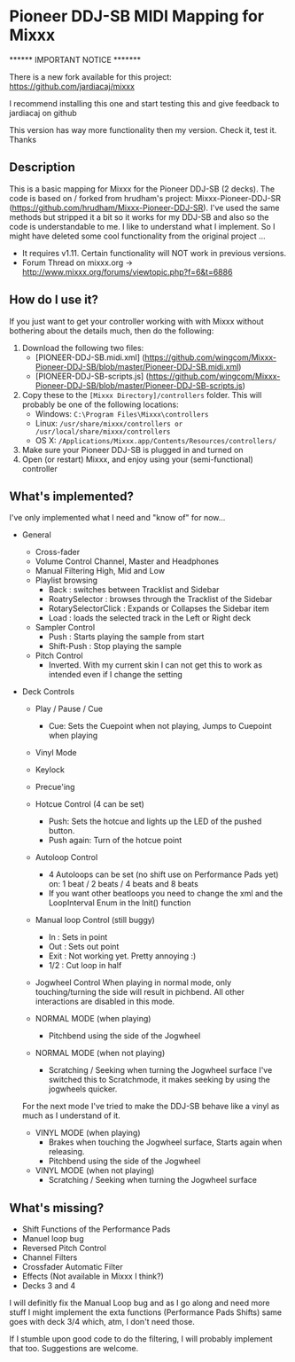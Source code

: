# Pioneer DDJ-SB MIDI Mapping for Mixxx

****** IMPORTANT NOTICE *******

There is a new fork available for this project: https://github.com/jardiacaj/mixxx

I recommend installing this one and start testing this and give feedback to jardiacaj on github

This version has way more functionality then my version. Check it, test it. Thanks

## Description 

This is a basic mapping for Mixxx for the Pioneer DDJ-SB (2 decks). The code is based on / forked from hrudham's project: Mixxx-Pioneer-DDJ-SR (https://github.com/hrudham/Mixxx-Pioneer-DDJ-SR). I've used the same methods but stripped it a bit so it works for my DDJ-SB and also so the code is understandable to me. I like to understand what I implement. So I might have deleted some cool functionality from the original project ...

* It requires v1.11. Certain functionality will NOT work in previous versions.
* Forum Thread on mixxx.org -> http://www.mixxx.org/forums/viewtopic.php?f=6&t=6886

## How do I use it?

If you just want to get your controller working with with Mixxx without bothering about the details much, then do the following:

1. Download the following two files:
    - [PIONEER-DDJ-SB.midi.xml] (https://github.com/wingcom/Mixxx-Pioneer-DDJ-SB/blob/master/Pioneer-DDJ-SB.midi.xml)
    - [PIONEER-DDJ-SB-scripts.js] (https://github.com/wingcom/Mixxx-Pioneer-DDJ-SB/blob/master/Pioneer-DDJ-SB-scripts.js)
2. Copy these to the `[Mixxx Directory]/controllers` folder. This will probably be one of the following locations:
    - Windows: `C:\Program Files\Mixxx\controllers`
    - Linux: `/usr/share/mixxx/controllers or /usr/local/share/mixxx/controllers`
    - OS X: `/Applications/Mixxx.app/Contents/Resources/controllers/`
3. Make sure your Pioneer DDJ-SB is plugged in and turned on
4. Open (or restart) Mixxx, and enjoy using your (semi-functional) controller

## What's implemented?

I've only implemented what I need and "know of" for now...

- General
    - Cross-fader
    - Volume Control
	Channel, Master and Headphones
    - Manual Filtering
	High, Mid and Low
    - Playlist browsing
    	- Back : switches between Tracklist and Sidebar
    	- RoatrySelector : browses through the Tracklist of the Sidebar
    	- RotarySelectorClick : Expands or Collapses the Sidebar item
    	- Load : loads the selected track in the Left or Right deck
    - Sampler Control
    	- Push : Starts playing the sample from start
    	- Shift-Push : Stop playing the sample
    - Pitch Control 
    	- Inverted. With my current skin I can not get this to work as intended even if I change the setting
- Deck Controls
    - Play / Pause / Cue
    	- Cue: Sets the Cuepoint when not playing, Jumps to Cuepoint when playing
    - Vinyl Mode
    - Keylock
    - Precue'ing
    - Hotcue Control (4 can be set)
    	- Push: Sets the hotcue and lights up the LED of the pushed button.
    	- Push again: Turn of the hotcue point
    - Autoloop Control
    	- 4 Autoloops can be set (no shift use on Performance Pads yet) on: 1 beat / 2 beats / 4 beats and 8 beats
    	- If you want other beatloops you need to change the xml and the LoopInterval Enum in the Init() function
    - Manual loop Control (still buggy)
    	- In   : Sets in point
    	- Out  : Sets out point
    	- Exit : Not working yet. Pretty annoying :)
    	- 1/2  : Cut loop in half
    - Jogwheel Control
	When playing in normal mode, only touching/turning the side will result in pichbend. All other 
	interactions are disabled in this mode.

	- NORMAL MODE (when playing)
		- Pitchbend using the side of the Jogwheel
	- NORMAL MODE (when not playing)
		- Scratching / Seeking when turning the Jogwheel surface
		  I've switched this to Scratchmode, it makes seeking by using the jogwheels quicker.

	For the next mode I've tried to make the DDJ-SB behave like a vinyl as much as I understand of it.
	
	- VINYL MODE (when playing)
		- Brakes when touching the Jogwheel surface, Starts again when releasing.
		- Pitchbend using the side of the Jogwheel
	- VINYL MODE (when not playing)
		- Scratching / Seeking when turning the Jogwheel surface

## What's missing?

- Shift Functions of the Performance Pads
- Manuel loop bug
- Reversed Pitch Control
- Channel Filters
- Crossfader Automatic Filter
- Effects (Not available in Mixxx I think?)
- Decks 3 and 4

I will definitly fix the Manual Loop bug and as I go along and need more stuff I might implement the exta functions (Performance Pads Shifts) same goes with deck 3/4 which, atm, I don't need those.

If I stumble upon good code to do the filtering, I will probably implement that too. Suggestions are welcome.
